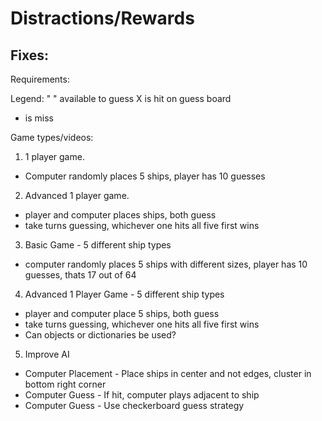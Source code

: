 # Distractions/Rewards 

Fixes:
- 

Requirements:


Legend:
" " available to guess
 X is hit on guess board
 - is miss

Game types/videos: 
1. 1 player game. 
  - Computer randomly places 5 ships, player has 10 guesses
2. Advanced 1 player game.
  - player and computer places ships, both guess
  - take turns guessing, whichever one hits all five first wins
3. Basic Game -  5 different ship types
  - computer randomly places 5 ships with different sizes, player has 10 guesses, thats 17 out of 64
4. Advanced 1 Player Game - 5 different ship types
  - player and computer place 5 ships, both guess
  - take turns guessing, whichever one hits all five first wins
  - Can objects or dictionaries be used?
5. Improve AI
  - Computer Placement - Place ships in center and not edges, cluster in bottom right corner
  - Computer Guess - If hit, computer plays adjacent to ship
  - Computer Guess - Use checkerboard guess strategy




 